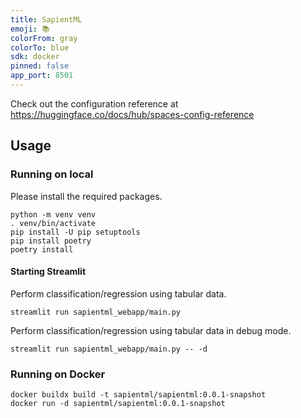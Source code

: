 ```yaml
---
title: SapientML
emoji: 📚
colorFrom: gray
colorTo: blue
sdk: docker
pinned: false
app_port: 8501
---
```


Check out the configuration reference at https://huggingface.co/docs/hub/spaces-config-reference


## Usage
### Running on local


Please install the required packages.
```
python -m venv venv
. venv/bin/activate
pip install -U pip setuptools
pip install poetry
poetry install
```

#### Starting Streamlit
Perform classification/regression using tabular data.
```
streamlit run sapientml_webapp/main.py
```

Perform classification/regression using tabular data in debug mode.
```
streamlit run sapientml_webapp/main.py -- -d
```


### Running on Docker


```
docker buildx build -t sapientml/sapientml:0.0.1-snapshot
docker run -d sapientml/sapientml:0.0.1-snapshot
```



